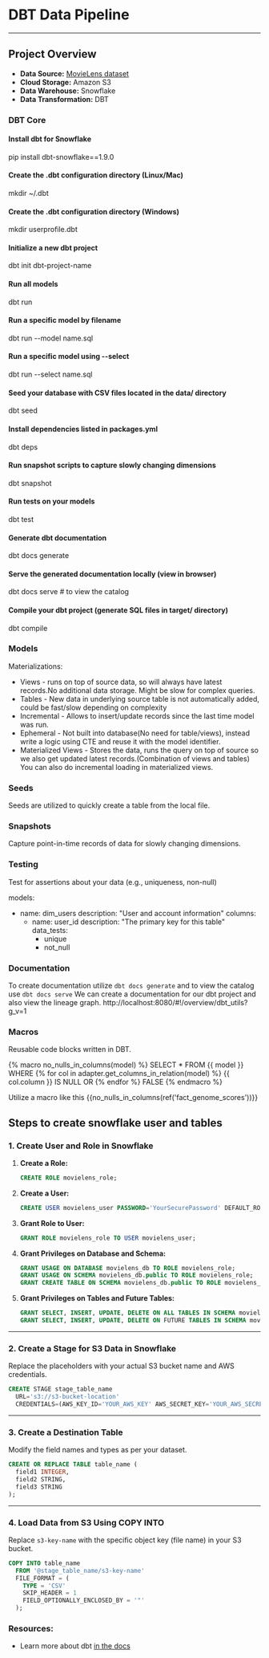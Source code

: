 # DBT Data Pipeline

---

## Project Overview

- **Data Source:** [MovieLens dataset](https://grouplens.org/datasets/movielens/)
- **Cloud Storage:** Amazon S3
- **Data Warehouse:** Snowflake
- **Data Transformation:** DBT

### DBT Core

#### Install dbt for Snowflake
pip install dbt-snowflake==1.9.0

#### Create the .dbt configuration directory (Linux/Mac)
mkdir ~/.dbt

#### Create the .dbt configuration directory (Windows)
mkdir userprofile\.dbt

#### Initialize a new dbt project
dbt init dbt-project-name

#### Run all models
dbt run

#### Run a specific model by filename
dbt run --model name.sql

#### Run a specific model using --select
dbt run --select name.sql

#### Seed your database with CSV files located in the data/ directory
dbt seed

#### Install dependencies listed in packages.yml
dbt deps

#### Run snapshot scripts to capture slowly changing dimensions
dbt snapshot

#### Run tests on your models
dbt test

#### Generate dbt documentation
dbt docs generate

#### Serve the generated documentation locally (view in browser)
dbt docs serve  # to view the catalog

#### Compile your dbt project (generate SQL files in target/ directory)
dbt compile

### Models

Materializations:
- Views -  runs on top of source data, so will always have latest records.No additional data storage. Might be slow for complex queries.
- Tables - New data in underlying source table is not automatically added, could be fast/slow depending on complexity
- Incremental - Allows to insert/update records since the last time model was run.
- Ephemeral - Not built into database(No need for table/views), instead write a logic using CTE and reuse it with the model identifier.
- Materialized Views - Stores the data, runs the query on top of source so we also get updated latest records.(Combination of views and tables)
		       You can also do incremental loading in materialized views.

### Seeds

Seeds are utilized to quickly create a table from the local file.

### Snapshots

Capture point-in-time records of data for slowly changing dimensions.

### Testing

Test for assertions about your data (e.g., uniqueness, non-null)

models:
  - name: dim_users
    description: "User and account information"
    columns:
      - name: user_id
        description: "The primary key for this table"
        data_tests:
          - unique
          - not_null

### Documentation

To create documentation utilize `dbt docs generate` and to view the catalog use `dbt docs serve`
We can create a documentation for our dbt project and also view the lineage graph.
http://localhost:8080/#!/overview/dbt_utils?g_v=1


### Macros

Reusable code blocks written in DBT.

{% macro no_nulls_in_columns(model) %}
    SELECT * FROM {{ model }}
    WHERE
        {% for col in adapter.get_columns_in_relation(model) %}
            {{ col.column }} IS NULL OR
        {% endfor %}
        FALSE
{% endmacro %}

Utilize a macro like this {{no_nulls_in_columns(ref('fact_genome_scores'))}}

## Steps to create snowflake user and tables

### 1. Create User and Role in Snowflake

1. **Create a Role:**
    ```sql
    CREATE ROLE movielens_role;
    ```

2. **Create a User:**
    ```sql
    CREATE USER movielens_user PASSWORD='YourSecurePassword' DEFAULT_ROLE=movielens_role MUST_CHANGE_PASSWORD=TRUE;
    ```

3. **Grant Role to User:**
    ```sql
    GRANT ROLE movielens_role TO USER movielens_user;
    ```

4. **Grant Privileges on Database and Schema:**
    ```sql
    GRANT USAGE ON DATABASE movielens_db TO ROLE movielens_role;
    GRANT USAGE ON SCHEMA movielens_db.public TO ROLE movielens_role;
    GRANT CREATE TABLE ON SCHEMA movielens_db.public TO ROLE movielens_role;
    ```

5. **Grant Privileges on Tables and Future Tables:**
    ```sql
    GRANT SELECT, INSERT, UPDATE, DELETE ON ALL TABLES IN SCHEMA movielens_db.public TO ROLE movielens_role;
    GRANT SELECT, INSERT, UPDATE, DELETE ON FUTURE TABLES IN SCHEMA movielens_db.public TO ROLE movielens_role;
    ```

---

### 2. Create a Stage for S3 Data in Snowflake

Replace the placeholders with your actual S3 bucket name and AWS credentials.

```sql
CREATE STAGE stage_table_name 
  URL='s3://s3-bucket-location' 
  CREDENTIALS=(AWS_KEY_ID='YOUR_AWS_KEY' AWS_SECRET_KEY='YOUR_AWS_SECRET');
```

---

### 3. Create a Destination Table

Modify the field names and types as per your dataset.

```sql
CREATE OR REPLACE TABLE table_name (
  field1 INTEGER,
  field2 STRING,
  field3 STRING
);
```

---

### 4. Load Data from S3 Using COPY INTO

Replace `s3-key-name` with the specific object key (file name) in your S3 bucket.

```sql
COPY INTO table_name 
  FROM '@stage_table_name/s3-key-name' 
  FILE_FORMAT = (
    TYPE = 'CSV'
    SKIP_HEADER = 1
    FIELD_OPTIONALLY_ENCLOSED_BY = '"'
  );
```



### Resources:
- Learn more about dbt [in the docs](https://docs.getdbt.com/docs/introduction)


